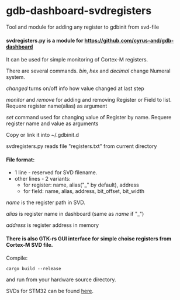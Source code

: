 # gdb-dashboard-svdregisters

Tool and module for adding any register to gdbinit from svd-file

#### svdregisters.py is a module for https://github.com/cyrus-and/gdb-dashboard 
It can be used for simple monitoring of Cortex-M registers.

There are several commands.
*bin*, *hex* and *decimal* change Numeral system.

*changed* turns on/off info how value changed at last step

*monitor* and *remove* for adding and removing Register or Field to list.
Requere register name(alias) as argument

*set* command used for changing value of Register by name.
Requere register name and value as arguments

Copy or link it into ~/.gdbinit.d

svdregisters.py reads file "registers.txt" from current directory

#### File format:
* 1 line - reserved for SVD filename.
* other lines - 2 variants:
  * for register:  name, alias("\_" by default), address
  * for field:     name, alias, address, bit_offset, bit_width

*name* is the register path in SVD.

*alias* is register name in dashboard (same as *name* if "\_")

*address* is register address in memory

#### There is also GTK-rs GUI interface for simple choise registers from Cortex-M SVD file.

Compile:
```
cargo build --release
```
and run from your hardware source directory.

SVDs for STM32 can be found [here](https://stm32.agg.io/rs/).